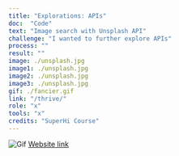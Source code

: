```yaml
---
title: "Explorations: APIs"
doc:  "Code"
text: "Image search with Unsplash API"
challenge: "I wanted to further explore APIs"
process: ""
result: ""
image: ./unsplash.jpg
image1: ./unsplash.jpg
image2: ./unsplash.jpg
image3: ./unsplash.jpg
gif: ./fancier.gif
link: "/thrive/"
role: "x"
tools: "x"
credits: "SuperHi Course"
---
```


![Gif](apis.gif)
[Website link](https://www.photo-search-18.superhi.com "www.photo-search-18.superhi.com")
